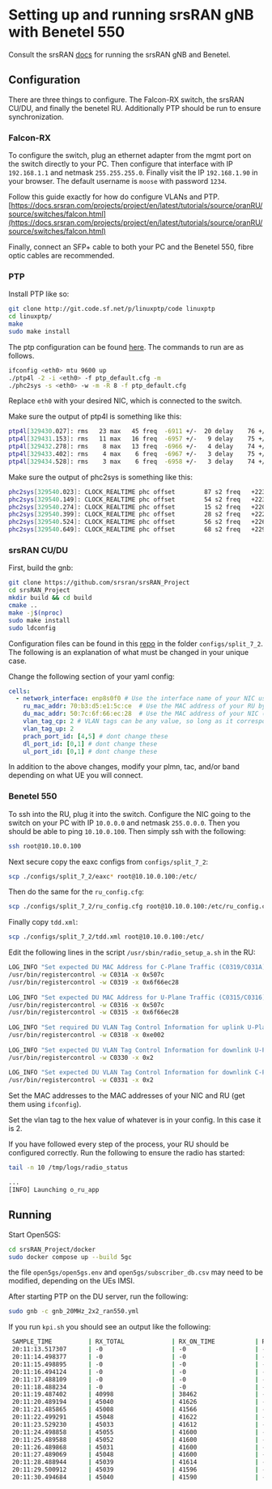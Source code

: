 # Setting up and running srsRAN gNB with Benetel 550

Consult the srsRAN [docs](https://docs.srsran.com/projects/project/en/latest/tutorials/source/oranRU/source/index.html) for running the srsRAN gNB and Benetel.

## Configuration

There are three things to configure. The Falcon-RX switch, the srsRAN CU/DU, and finally the benetel RU. Additionally PTP should be run to ensure synchronization.

### Falcon-RX

To configure the switch, plug an ethernet adapter from the mgmt port on the switch directly to your PC. Then configure that interface with IP `192.168.1.1` and netmask `255.255.255.0`. Finally visit the IP `192.168.1.90` in your browser. The default username is `moose` with password `1234`.


Follow this guide exactly for how do configure VLANs and PTP. [https://docs.srsran.com/projects/project/en/latest/tutorials/source/oranRU/source/switches/falcon.html](https://docs.srsran.com/projects/project/en/latest/tutorials/source/oranRU/source/switches/falcon.html) 

Finally, connect an SFP+ cable to both your PC and the Benetel 550, fibre optic cables are recommended.

### PTP

Install PTP like so:
```bash
git clone http://git.code.sf.net/p/linuxptp/code linuxptp
cd linuxptp/
make
sudo make install
```

The ptp configuration can be found [here](https://raw.githubusercontent.com/oran-testing/ran-tester-ue/main/configs/split_7_2/ptp_default.cfg). The commands to run are as follows.
```bash
ifconfig <eth0> mtu 9600 up
./ptp4l -2 -i <eth0> -f ptp_default.cfg -m
./phc2sys -s <eth0> -w -m -R 8 -f ptp_default.cfg
```

Replace `eth0` with your desired NIC, which is connected to the switch.

Make sure the output of ptp4l is something like this:
```bash
ptp4l[329430.027]: rms   23 max   45 freq  -6911 +/-  20 delay    76 +/-   0
ptp4l[329431.153]: rms   11 max   16 freq  -6957 +/-   9 delay    75 +/-   1
ptp4l[329432.278]: rms    8 max   13 freq  -6966 +/-   4 delay    74 +/-   1
ptp4l[329433.402]: rms    4 max    6 freq  -6967 +/-   3 delay    75 +/-   0
ptp4l[329434.528]: rms    3 max    6 freq  -6958 +/-   3 delay    74 +/-   1
```

Make sure the output of phc2sys is something like this:
```bash
phc2sys[329540.023]: CLOCK_REALTIME phc offset        87 s2 freq   +2238 delay   1302
phc2sys[329540.149]: CLOCK_REALTIME phc offset        54 s2 freq   +2231 delay   1303
phc2sys[329540.274]: CLOCK_REALTIME phc offset        15 s2 freq   +2209 delay   1283
phc2sys[329540.399]: CLOCK_REALTIME phc offset        28 s2 freq   +2226 delay   1273
phc2sys[329540.524]: CLOCK_REALTIME phc offset        56 s2 freq   +2262 delay   1292
phc2sys[329540.649]: CLOCK_REALTIME phc offset        68 s2 freq   +2291 delay   1282
```


### srsRAN CU/DU

First, build the gnb:
```bash
git clone https://github.com/srsran/srsRAN_Project
cd srsRAN_Project
mkdir build && cd build
cmake ..
make -j$(nproc)
sudo make install
sudo ldconfig
```

Configuration files can be found in this [repo](https://github.com/oran-testing/ran-tester-ue/) in the folder `configs/split_7_2`. The following is an explanation of what must be changed in your unique case.

Change the following section of your yaml config:
```yaml
cells:
  - network_interface: enp8s0f0 # Use the interface name of your NIC using ifconfig
    ru_mac_addr: 70:b3:d5:e1:5c:ce  # Use the MAC address of your RU by running ifconfig in ssh
    du_mac_addr: 50:7c:6f:66:ec:28  # Use the MAC address of your NIC (ensure it is for the right port in this case 0)
    vlan_tag_cp: 2 # VLAN tags can be any value, so long as it corresponds the RU
    vlan_tag_up: 2
    prach_port_id: [4,5] # dont change these
    dl_port_id: [0,1] # dont change these
    ul_port_id: [0,1] # dont change these
```

In addition to the above changes, modify your plmn, tac, and/or band depending on what UE you will connect.


### Benetel 550

To ssh into the RU, plug it into the switch. Configure the NIC going to the switch on your PC with IP `10.0.0.0` and netmask `255.0.0.0`. Then you should be able to ping `10.10.0.100`. Then simply ssh with the following:
```bash
ssh root@10.10.0.100
```

Next secure copy the eaxc configs from `configs/split_7_2`:
```bash
scp ./configs/split_7_2/eaxc* root@10.10.0.100:/etc/
```

Then do the same for the `ru_config.cfg`:
```bash
scp ./configs/split_7_2/ru_config.cfg root@10.10.0.100:/etc/ru_config.cfg
```

Finally copy `tdd.xml`:
```bash
scp ./configs/split_7_2/tdd.xml root@10.10.0.100:/etc/
```

Edit the following lines in the script `/usr/sbin/radio_setup_a.sh` in the RU:
```bash
LOG_INFO "Set expected DU MAC Address for C-Plane Traffic (C0319/C031A)"
/usr/bin/registercontrol -w C031A -x 0x507c                      
/usr/bin/registercontrol -w C0319 -x 0x6f66ec28
                                       
LOG_INFO "Set expected DU MAC Address for U-Plane Traffic (C0315/C0316)"            
/usr/bin/registercontrol -w C0316 -x 0x507c                          
/usr/bin/registercontrol -w C0315 -x 0x6f66ec28                                         
                                                                                                                                        
LOG_INFO "Set required DU VLAN Tag Control Information for uplink U-Plane Traffic (C0318)"
/usr/bin/registercontrol -w C0318 -x 0xe002                                   
                                                                                                         
LOG_INFO "Set expected DU VLAN Tag Control Information for downlink U-Plane Traffic (C0330)"
/usr/bin/registercontrol -w C0330 -x 0x2                                 
                                                                      
LOG_INFO "Set expected DU VLAN Tag Control Information for downlink C-Plane Traffic (C0331)"
/usr/bin/registercontrol -w C0331 -x 0x2
```

Set the MAC addresses to the MAC addresses of your NIC and RU (get them using `ifconfig`).

Set the vlan tag to the hex value of whatever is in your config. In this case it is 2.

If you have followed every step of the process, your RU should be configured correctly. Run the following to ensure the radio has started:
```bash
tail -n 10 /tmp/logs/radio_status

...
[INFO] Launching o_ru_app
```


## Running

Start Open5GS:
```bash
cd srsRAN_Project/docker
sudo docker compose up --build 5gc
```

the file `open5gs/open5gs.env` and `open5gs/subscriber_db.csv` may need to be modified, depending on the UEs IMSI.

After starting PTP on the DU server, run the following:
```bash
sudo gnb -c gnb_20MHz_2x2_ran550.yml
```

If you run `kpi.sh` you should see an output like the following:
```bash
 SAMPLE_TIME          | RX_TOTAL             | RX_ON_TIME           | RX_EARLY             | RX_LATE              | RX_ON_TIME_C         | RX_EARLY_C           | RX_LATE_C            | TX_TOTAL             
 20:11:13.517307      | -0                   | -0                   | -0                   | -0                   | -0                   | -0                   | -0                   | -0                   
 20:11:14.498377      | -0                   | -0                   | -0                   | -0                   | -0                   | -0                   | -0                   | -0                   
 20:11:15.498895      | -0                   | -0                   | -0                   | -0                   | -0                   | -0                   | -0                   | -0                   
 20:11:16.494124      | -0                   | -0                   | -0                   | -0                   | -0                   | -0                   | -0                   | -0                   
 20:11:17.488109      | -0                   | -0                   | -0                   | -0                   | -0                   | -0                   | -0                   | -0                   
 20:11:18.488234      | -0                   | -0                   | -0                   | -0                   | -0                   | -0                   | -0                   | -0                   
 20:11:19.487402      | 40998                | 38462                | -0                   | 4                    | 3296                 | -0                   | -0                   | -0                   
 20:11:20.489194      | 45040                | 41626                | -0                   | -0                   | 3400                 | -0                   | -0                   | -0                   
 20:11:21.485865      | 45008                | 41566                | -0                   | -0                   | 3398                 | -0                   | -0                   | -0                   
 20:11:22.499291      | 45048                | 41622                | -0                   | -0                   | 3416                 | -0                   | -0                   | -0                   
 20:11:23.529230      | 45033                | 41612                | -0                   | -0                   | 3424                 | -0                   | -0                   | -0                   
 20:11:24.498858      | 45055                | 41600                | -0                   | -0                   | 3370                 | -0                   | -0                   | -0                   
 20:11:25.489588      | 45052                | 41600                | -0                   | -0                   | 3396                 | -0                   | -0                   | -0                   
 20:11:26.489868      | 45031                | 41600                | -0                   | -0                   | 3400                 | -0                   | -0                   | -0                   
 20:11:27.489069      | 45048                | 41600                | -0                   | -0                   | 3400                 | -0                   | -0                   | -0                   
 20:11:28.488944      | 45039                | 41614                | -0                   | -0                   | 3400                 | -0                   | -0                   | -0                   
 20:11:29.500912      | 45039                | 41596                | -0                   | -0                   | 3420                 | -0                   | -0                   | -0                   
 20:11:30.494684      | 45040                | 41590                | -0                   | -0                   | 3390                 | -0                   | -0                   | -0
```
